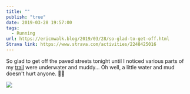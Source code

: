```yaml
---
title: ""
publish: "true"
date: 2019-03-28 19:57:00
tags:
  - Running
url: https://ericmwalk.blog/2019/03/28/so-glad-to-get-off.html
Strava link: https://www.strava.com/activities/2248425016
---
```

So glad to get off the paved streets tonight until I noticed various parts of my [trail](https://www.strava.com/activities/2248425016) were underwater and muddy... Oh well, a little water and mud doesn't hurt anyone. 🏃‍♂️

![](https://ericmwalk.blog/uploads/2022/4653f03e97.jpg)
